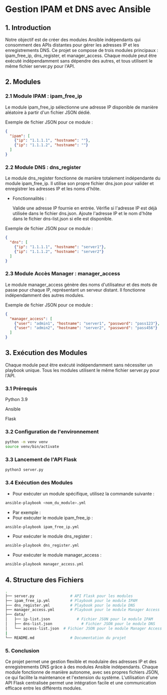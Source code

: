 # Gestion IPAM et DNS avec Ansible
## 1. Introduction
Notre objectif est de créer des modules Ansible indépendants qui consomment des APIs distantes pour gérer les adresses IP et les enregistrements DNS. Ce projet se compose de trois modules principaux : ipam_free_ip, dns_register, et manager_access. Chaque module peut être exécuté indépendamment sans dépendre des autres, et tous utilisent le même fichier server.py pour l'API.

## 2. Modules
### 2.1 Module IPAM : ipam_free_ip
Le module ipam_free_ip sélectionne une adresse IP disponible de manière aléatoire à partir d'un fichier JSON dédié.

Exemple de fichier JSON pour ce module :

```json
{
  "ipam": [
    {"ip": "1.1.1.1", "hostname": ""},
    {"ip": "1.1.1.2", "hostname": ""}
  ]
}
```
### 2.2 Module DNS : dns_register
Le module dns_register fonctionne de manière totalement indépendante du module ipam_free_ip. Il utilise son propre fichier dns.json pour valider et enregistrer les adresses IP et les noms d'hôte.

- Fonctionnalités :

  Valide une adresse IP fournie en entrée.
  Vérifie si l'adresse IP est déjà utilisée dans le fichier dns.json.
  Ajoute l'adresse IP et le nom d'hôte dans le fichier dns-list.json si elle est disponible.

Exemple de fichier JSON pour ce module :

```json
{
  "dns": [
    {"ip": "1.1.1.1", "hostname": "server1"},
    {"ip": "1.1.1.2", "hostname": "server2"}
  ]
}
```
### 2.3 Module Accès Manager : manager_access
Le module manager_access génère des noms d'utilisateur et des mots de passe pour chaque IP, représentant un serveur distant. Il fonctionne indépendamment des autres modules.

Exemple de fichier JSON pour ce module :

```json
{
  "manager_access": [
    {"user": "admin1", "hostname": "server1", "password": "pass123"},
    {"user": "admin2", "hostname": "server2", "password": "pass456"}
  ]
}
```
## 3. Exécution des Modules
Chaque module peut être exécuté indépendamment sans nécessiter un playbook unique. Tous les modules utilisent le même fichier server.py pour l'API.

### 3.1 Prérequis
Python 3.9

Ansible

Flask

### 3.2 Configuration de l'environnement
```sh
python -m venv venv
source venv/bin/activate
```
### 3.3 Lancement de l'API Flask
```sh
python3 server.py
```
### 3.4 Exécution des Modules
- Pour exécuter un module spécifique, utilisez la commande suivante :

```sh
ansible-playbook <nom_du_module>.yml
```
- Par exemple :
- Pour exécuter le module ipam_free_ip :
```sh
ansible-playbook ipam_free_ip.yml
```
- Pour exécuter le module dns_register :

```sh
ansible-playbook dns_register.yml
```
- Pour exécuter le module manager_access :

```sh
ansible-playbook manager_access.yml
```
## 4. Structure des Fichiers
```sh
.
├── server.py                # API Flask pour les modules
├── ipam_free_ip.yml         # Playbook pour le module IPAM
├── dns_register.yml         # Playbook pour le module DNS
├── manager_access.yml       # Playbook pour le module Manager Access
├── data/
│   ├── ip-list.json            # Fichier JSON pour le module IPAM
│   ├── dns-list.json             # Fichier JSON pour le module DNS
│   └── access-list.json  # Fichier JSON pour le module Manager Access
|
└── README.md                # Documentation du projet
```
### 5. Conclusion

Ce projet permet une gestion flexible et modulaire des adresses IP et des enregistrements DNS grâce à des modules Ansible indépendants. Chaque module fonctionne de manière autonome, avec ses propres fichiers JSON, ce qui facilite la maintenance et l'extension du système. L'utilisation d'une API Flask centralisée permet une intégration facile et une communication efficace entre les différents modules.